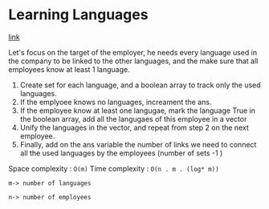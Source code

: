 # Learning Languages

[link](https://codeforces.com/problemset/problem/277/A)

Let's focus on the target of the employer, he needs every language used in the company to be linked to the other languages, and the make sure that all employees know at least 1 language.

1. Create set for each language, and a boolean array to track only the used languages.
2. If the emplyoee knows no languages, increament the ans.
3. If the employee know at least one langugae, mark the language True in the boolean array, add all the langugaes of this employee in a vector
4. Unify the languages in the vector, and repeat from step 2 on the next employee.
5. Finally, add on the ans variable the number of links we need to connect all the used languages by the employees (number of sets -1 )

Space complexity : `O(m)`
Time complexity : `O(n . m . (log* m))`

`m-> number of languages`

`n-> number of employees`
